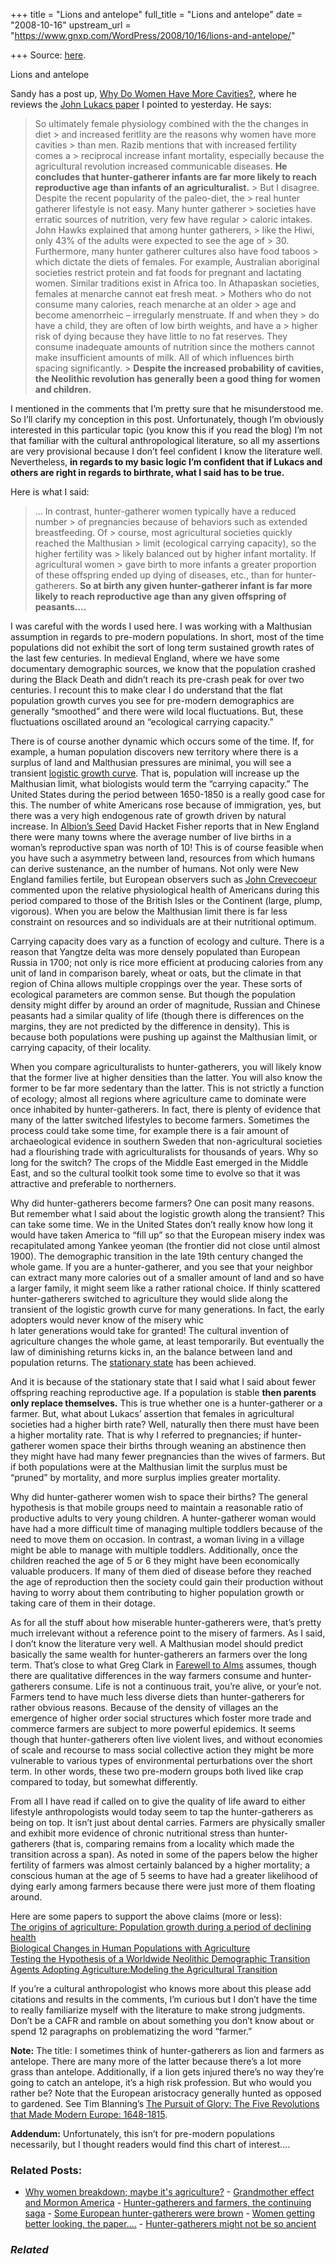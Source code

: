 +++
title = "Lions and antelope"
full_title = "Lions and antelope"
date = "2008-10-16"
upstream_url = "https://www.gnxp.com/WordPress/2008/10/16/lions-and-antelope/"

+++
Source: [here](https://www.gnxp.com/WordPress/2008/10/16/lions-and-antelope/).

Lions and antelope

Sandy has a post up, [Why Do Women Have More Cavities?](http://anthropology.net/2008/10/15/why-do-women-have-more-cavities/), where he reviews the [John Lukacs paper](http://www.journals.uchicago.edu/doi/abs/10.1086/592111?prevSearch=(Lukacs)+AND+%5Bjournal:+ca%5D) I pointed to yesterday. He says:

> So ultimately female physiology combined with the the changes in diet > and increased feritlity are the reasons why women have more cavities > than men. Razib mentions that with increased fertility comes a > reciprocal increase infant mortality, especially because the agricultural revolution increased communicable diseases. **He concludes that hunter-gatherer infants are far more likely to reach reproductive age than infants of an agriculturalist.** >
> But I disagree. Despite the recent popularity of the paleo-diet, the > real hunter gatherer lifestyle is not easy. Many hunter gatherer > societies have erratic sources of nutrition, very few have regular > caloric intakes. John Hawks explained that among hunter gatherers, > like the Hiwi, only 43% of the adults were expected to see the age of > 30. Furthermore, many hunter gatherer cultures also have food taboos > which dictate the diets of females. For example, Australian aboriginal societies restrict protein and fat foods for pregnant and lactating women. Similar traditions exist in Africa too. In Athapaskan societies, females at menarche cannot eat fresh meat. >
> Mothers who do not consume many calories, reach menarche at an older > age and become amenorrheic – irregularly menstruate. If and when they > do have a child, they are often of low birth weights, and have a > higher risk of dying because they have little to no fat reserves. They consume inadequate amounts of nutrition since the mothers cannot make insufficient amounts of milk. All of which influences birth spacing significantly. >
> **Despite the increased probability of cavities, the Neolithic revolution has generally been a good thing for women and children.**

I mentioned in the comments that I’m pretty sure that he misunderstood me. So I’ll clarify my conception in this post. Unfortunately, though I’m obviously interested in this particular topic (you know this if you read the blog) I’m not that familiar with the cultural anthropological literature, so all my assertions are very provisional because I don’t feel confident I know the literature well. Nevertheless, **in regards to my basic logic I’m confident that if Lukacs and others are right in regards to birthrate, what I said has to be true.**

Here is what I said:

> … In contrast, hunter-gatherer women typically have a reduced number > of pregnancies because of behaviors such as extended breastfeeding. Of > course, most agricultural societies quickly reached the Malthusian > limit (ecological carrying capacity), so the higher fertility was > likely balanced out by higher infant mortality. If agricultural women > gave birth to more infants a greater proportion of these offspring ended up dying of diseases, etc., than for hunter-gatherers. **So at birth any given hunter-gatherer infant is far more likely to reach reproductive age than any given offspring of peasants….**

I was careful with the words I used here. I was working with a Malthusian assumption in regards to pre-modern populations. In short, most of the time populations did not exhibit the sort of long term sustained growth rates of the last few centuries. In medieval England, where we have some documentary demographic sources, we know that the population crashed during the Black Death and didn’t reach its pre-crash peak for over two centuries. I recount this to make clear I do understand that the flat population growth curves you see for pre-modern demographics are generally “smoothed” and there were wild local fluctuations. But, these fluctuations oscillated around an “ecological carrying capacity.”

There is of course another dynamic which occurs some of the time. If, for example, a human population discovers new territory where there is a surplus of land and Malthusian pressures are minimal, you will see a transient [logistic growth curve](https://en.wikipedia.org/wiki/Logistic_function#In_Ecology:_modeling_population_growth). That is, population will increase up the Malthusian limit, what biologists would term the “carrying capacity.” The United States during the period between 1650-1850 is a really good case for this. The number of white Americans rose because of immigration, yes, but there was a very high endogenous rate of growth driven by natural increase. In [Albion’s Seed](https://www.amazon.com/exec/obidos/ASIN/0195069056//geneexpressio-20) David Hacket Fisher reports that in New England there were many towns where the average number of live births in a woman’s reproductive span was north of 10! This is of course feasible when you have such a asymmetry between land, resources from which humans can derive sustenance, an the number of humans. Not only were New England families fertile, but European observers such as [John Crevecoeur](https://en.wikipedia.org/wiki/J._Hector_St._John_de_Crevecoeur) commented upon the relative physiological health of Americans during this period compared to those of the British Isles or the Continent (large, plump, vigorous). When you are below the Malthusian limit there is far less constraint on resources and so individuals are at their nutritional optimum.

Carrying capacity does vary as a function of ecology and culture. There is a reason that Yangtze delta was more densely populated than European Russia in 1700; not only is rice more efficient at producing calories from any unit of land in comparison barely, wheat or oats, but the climate in that region of China allows multiple croppings over the year. These sorts of ecological parameters are common sense. But though the population density might differ by around an order of magnitude, Russian and Chinese peasants had a similar quality of life (though there is differences on the margins, they are not predicted by the difference in density). This is because both populations were pushing up against the Malthusian limit, or carrying capacity, of their locality.

When you compare agriculturalists to hunter-gatherers, you will likely know that the former live at higher densities than the latter. You will also know the former to be far more sedentary than the latter. This is not strictly a function of ecology; almost all regions where agriculture came to dominate were once inhabited by hunter-gatherers. In fact, there is plenty of evidence that many of the latter switched lifestyles to become farmers. Sometimes the process could take some time, for example there is a fair amount of archaeological evidence in southern Sweden that non-agricultural societies had a flourishing trade with agriculturalists for thousands of years. Why so long for the switch? The crops of the Middle East emerged in the Middle East, and so the cultural toolkit took some time to evolve so that it was attractive and preferable to northerners.

Why did hunter-gatherers become farmers? One can posit many reasons. But remember what I said about the logistic growth along the transient? This can take some time. We in the United States don’t really know how long it would have taken America to “fill up” so that the European misery index was recapitulated among Yankee yeoman (the frontier did not close until almost 1900). The demographic transition in the late 19th century changed the whole game. If you are a hunter-gatherer, and you see that your neighbor can extract many more calories out of a smaller amount of land and so have a larger family, it might seem like a rather rational choice. If thinly scattered hunter-gatherers switched to agriculture they would slide along the transient of the logistic growth curve for many generations. In fact, the early adopters would never know of the misery whic  
h later generations would take for granted! The cultural invention of agriculture changes the whole game, at least temporarily. But eventually the law of diminishing returns kicks in, an the balance between land and population returns. The [stationary state](http://cepa.newschool.edu/het/profiles/ricardo.htm) has been achieved.

And it is because of the stationary state that I said what I said about fewer offspring reaching reproductive age. If a population is stable **then parents only replace themselves.** This is true whether one is a hunter-gatherer or a farmer. But, what about Lukacs’ assertion that females in agricultural societies had a higher birth rate? Well, naturally then there must have been a higher mortality rate. That is why I referred to pregnancies; if hunter-gatherer women space their births through weaning an abstinence then they might have had many fewer pregnancies than the wives of farmers. But if both populations were at the Malthusian limit the surplus must be “pruned” by mortality, and more surplus implies greater mortality.

Why did hunter-gatherer women wish to space their births? The general hypothesis is that mobile groups need to maintain a reasonable ratio of productive adults to very young children. A hunter-gatherer woman would have had a more difficult time of managing multiple toddlers because of the need to move them on occasion. In contrast, a woman living in a village might be able to manage with multiple toddlers. Additionally, once the children reached the age of 5 or 6 they might have been economically valuable producers. If many of them died of disease before they reached the age of reproduction then the society could gain their production without having to worry about them contributing to higher population growth or taking care of them in their dotage.

As for all the stuff about how miserable hunter-gatherers were, that’s pretty much irrelevant without a reference point to the misery of farmers. As I said, I don’t know the literature very well. A Malthusian model should predict basically the same wealth for hunter-gatherers an farmers over the long term. That’s close to what Greg Clark in [Farewell to Alms](https://www.amazon.com/exec/obidos/ASIN/0691121354/geneexpressio-20/) assumes, though there are qualitative differences in the way farmers consume and hunter-gatherers consume. Life is not a continuous trait, you’re alive, or your’e not. Farmers tend to have much less diverse diets than hunter-gatherers for rather obvious reasons. Because of the density of villages an the emergence of higher order social structures which foster more trade and commerce farmers are subject to more powerful epidemics. It seems though that hunter-gatherers often live violent lives, and without economies of scale and recourse to mass social collective action they might be more vulnerable to various types of environmental perturbations over the short term. In other words, these two pre-modern groups both lived like crap compared to today, but somewhat differently.

From all I have read if called on to give the quality of life award to either lifestyle anthropologists would today seem to tap the hunter-gatherers as being on top. It isn’t just about dental carries. Farmers are physically smaller and exhibit more evidence of chronic nutritional stress than hunter-gatherers (that is, comparing remains from a locality which made the transition across a span). As noted in some of the papers below the higher fertility of farmers was almost certainly balanced by a higher mortality; a conscious human at the age of 5 seems to have had a greater likelihood of dying early among farmers because there were just more of them floating around.

Here are some papers to support the above claims (more or less):  
[The origins of agriculture: Population growth during a period of declining health](http://www.springerlink.com/content/m12v36v06608277g/)  
[Biological Changes in Human Populations with Agriculture](http://arjournals.annualreviews.org/doi/abs/10.1146/annurev.an.24.100195.001153)  
[Testing the Hypothesis of a Worldwide Neolithic Demographic Transition](http://www.journals.uchicago.edu/doi/abs/10.1086/498948?cookieSet=1&journalCode=ca)  
[Agents Adopting Agriculture:Modeling the Agricultural Transition](http://www.springerlink.com/content/1pt4388u0533831u/)

If you’re a cultural anthropologist who knows more about this please add citations and results in the comments, I’m curious but I don’t have the time to really familiarize myself with the literature to make strong judgments. Don’t be a CAFR and ramble on about something you don’t know about or spend 12 paragraphs on problematizing the word “farmer.”

**Note:** The title: I sometimes think of hunter-gatherers as lion and farmers as antelope. There are many more of the latter because there’s a lot more grass than antelope. Additionally, if a lion gets injured there’s no way they’re going to catch an antelope, it’s a high risk profession. But who would you rather be? Note that the European aristocracy generally hunted as opposed to gardened. See Tim Blanning’s [The Pursuit of Glory: The Five Revolutions that Made Modern Europe: 1648-1815](https://www.amazon.com/exec/obidos/ASIN/0143113895/geneexpressio-20).

**Addendum:** Unfortunately, this isn’t for pre-modern populations necessarily, but I thought readers would find this chart of interest….

### Related Posts:

- [Why women breakdown; maybe it's
  agriculture?](https://www.gnxp.com/WordPress/2008/10/15/why-women-breakdown-maybe-it-s-agriculture/) - [Grandmother effect and Mormon
  America](https://www.gnxp.com/WordPress/2007/01/03/grandmother-effect-and-mormon-america/) - [Hunter-gatherers and farmers, the continuing
  saga](https://www.gnxp.com/WordPress/2008/10/16/hunter-gatherers-and-farmers-the-continuing-saga/) - [Some European hunter-gatherers were
  brown](https://www.gnxp.com/WordPress/2014/01/05/some-european-hunter-gatherers-were-brown/) - [Women getting better looking, the
  paper....](https://www.gnxp.com/WordPress/2009/07/28/women-getting-better-looking-the-paper/) - [Hunter-gatherers might not be so
  ancient](https://www.gnxp.com/WordPress/2005/02/21/hunter-gatherers-might-not-be-so-ancient/)

### *Related*

[](https://www.addtoany.com/add_to/facebook?linkurl=https%3A%2F%2Fwww.gnxp.com%2FWordPress%2F2008%2F10%2F16%2Flions-and-antelope%2F&linkname=Lions%20and%20antelope "Facebook")[](https://www.addtoany.com/add_to/twitter?linkurl=https%3A%2F%2Fwww.gnxp.com%2FWordPress%2F2008%2F10%2F16%2Flions-and-antelope%2F&linkname=Lions%20and%20antelope "Twitter")[](https://www.addtoany.com/add_to/email?linkurl=https%3A%2F%2Fwww.gnxp.com%2FWordPress%2F2008%2F10%2F16%2Flions-and-antelope%2F&linkname=Lions%20and%20antelope "Email")[](https://www.addtoany.com/share)
